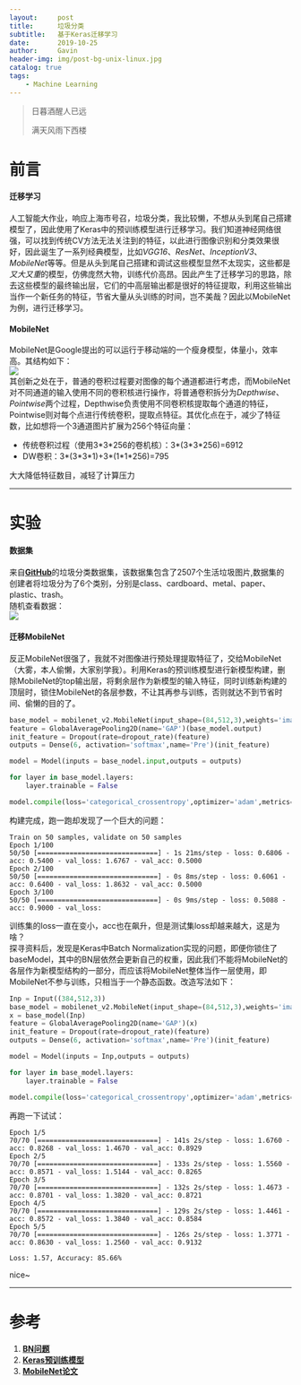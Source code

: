 ```yaml
---
layout:     post
title:      垃圾分类
subtitle:   基于Keras迁移学习
date:       2019-10-25
author:     Gavin
header-img: img/post-bg-unix-linux.jpg
catalog: true
tags:
    - Machine Learning
---
```


> 日暮酒醒人已远
> 
> 满天风雨下西楼

# 前言

#### 迁移学习

人工智能大作业，响应上海市号召，垃圾分类，我比较懒，不想从头到尾自己搭建模型了，因此使用了Keras中的预训练模型进行迁移学习。我们知道神经网络很强，可以找到传统CV方法无法关注到的特征，以此进行图像识别和分类效果很好，因此诞生了一系列经典模型，比如*VGG16*、*ResNet*、*InceptionV3*、*MobileNet*等等。但是从头到尾自己搭建和调试这些模型显然不太现实，这些都是*又大又重*的模型，仿佛庞然大物，训练代价高昂。因此产生了迁移学习的思路，除去这些模型的最终输出层，它们的中高层输出都是很好的特征提取，利用这些输出当作一个新任务的特征，节省大量从头训练的时间，岂不美哉？因此以MobileNet为例，进行迁移学习。

#### MobileNet

MobileNet是Google提出的可以运行于移动端的一个瘦身模型，体量小，效率高。其结构如下：  
![](http://45.32.68.50/large/006y8mN6ly1g8ah3gklc3j309f0avjsq.jpg)  
其创新之处在于，普通的卷积过程要对图像的每个通道都进行考虑，而MobileNet对不同通道的输入使用不同的卷积核进行操作，将普通卷积拆分为*Depthwise*、*Pointwise*两个过程，Depthwise负责使用不同卷积核提取每个通道的特征，Pointwise则对每个点进行传统卷积，提取点特征。其优化点在于，减少了特征数，比如想将一个3通道图片扩展为256个特征向量：  

+ 传统卷积过程（使用3\*3\*256的卷机核）：3\*(3\*3\*256)=6912
+ DW卷积：3\*(3\*3\*1)+3\*(1\*1\*256)=795

大大降低特征数目，减轻了计算压力

---

# 实验

#### 数据集

来自[**GitHub**](https://github.com/garythung/trashnet)的垃圾分类数据集，该数据集包含了2507个生活垃圾图片,数据集的创建者将垃圾分为了6个类别，分别是class、cardboard、metal、paper、plastic、trash。  
随机查看数据：  
![](http://45.32.68.50/large/006y8mN6ly1g8ahscq6ydj30af06bgn0.jpg)

#### 迁移MobileNet

反正MobileNet很强了，我就不对图像进行预处理提取特征了，交给MobileNet（大雾，本人偷懒，大家别学我）。利用Keras的预训练模型进行新模型构建，删除MobileNet的top输出层，将剩余层作为新模型的输入特征，同时训练新构建的顶层时，锁住MobileNet的各层参数，不让其再参与训练，否则就达不到节省时间、偷懒的目的了。

```py
base_model = mobilenet_v2.MobileNet(input_shape=(84,512,3),weights='imagenet', include_top=False)
feature = GlobalAveragePooling2D(name='GAP')(base_model.output)
init_feature = Dropout(rate=dropout_rate)(feature)
outputs = Dense(6, activation='softmax',name='Pre')(init_feature)

model = Model(inputs = base_nodel.input,outputs = outputs)

for layer in base_model.layers:
    layer.trainable = False

model.compile(loss='categorical_crossentropy',optimizer='adam',metrics=['accuracy'])
```

构建完成，跑一跑却发现了一个巨大的问题：  

```
Train on 50 samples, validate on 50 samples
Epoch 1/100
50/50 [==============================] - 1s 21ms/step - loss: 0.6806 - acc: 0.5400 - val_loss: 1.6767 - val_acc: 0.5000
Epoch 2/100
50/50 [==============================] - 0s 8ms/step - loss: 0.6061 - acc: 0.6400 - val_loss: 1.8632 - val_acc: 0.5000
Epoch 3/100
50/50 [==============================] - 0s 9ms/step - loss: 0.5088 - acc: 0.9000 - val_loss: 
```  

训练集的loss一直在变小，acc也在飙升，但是测试集loss却越来越大，这是为啥？  
探寻资料后，发现是Keras中Batch Normalization实现的问题，即便你锁住了baseModel，其中的BN层依然会更新自己的权重，因此我们不能将MobileNet的各层作为新模型结构的一部分，而应该将MobileNet整体当作一层使用，即MobileNet不参与训练，只相当于一个静态函数。改造写法如下：  

```py
Inp = Input((384,512,3))
base_model = mobilenet_v2.MobileNet(input_shape=(84,512,3),weights='imagenet', include_top=False)
x = base_model(Inp)
feature = GlobalAveragePooling2D(name='GAP')(x)
init_feature = Dropout(rate=dropout_rate)(feature)
outputs = Dense(6, activation='softmax',name='Pre')(init_feature)

model = Model(inputs = Inp,outputs = outputs)

for layer in base_model.layers:
    layer.trainable = False

model.compile(loss='categorical_crossentropy',optimizer='adam',metrics=['accuracy'])
```  

再跑一下试试：  

```
Epoch 1/5
70/70 [==============================] - 141s 2s/step - loss: 1.6760 - acc: 0.8268 - val_loss: 1.4670 - val_acc: 0.8929
Epoch 2/5
70/70 [==============================] - 133s 2s/step - loss: 1.5560 - acc: 0.8571 - val_loss: 1.5144 - val_acc: 0.8265
Epoch 3/5
70/70 [==============================] - 132s 2s/step - loss: 1.4673 - acc: 0.8701 - val_loss: 1.3820 - val_acc: 0.8721
Epoch 4/5
70/70 [==============================] - 129s 2s/step - loss: 1.4461 - acc: 0.8572 - val_loss: 1.3840 - val_acc: 0.8584
Epoch 5/5
70/70 [==============================] - 126s 2s/step - loss: 1.3771 - acc: 0.8630 - val_loss: 1.2560 - val_acc: 0.9132

Loss: 1.57, Accuracy: 85.66%
```  

nice~

---

# 参考

1. [**BN问题**](http://blog.datumbox.com/the-batch-normalization-layer-of-keras-is-broken/)  
2. [**Keras预训练模型**](https://keras.io/zh/applications/)  
3. [**MobileNet论文**](https://arxiv.org/abs/1704.04861)

